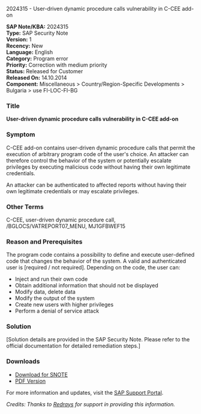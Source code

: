 2024315 - User-driven dynamic procedure calls vulnerability in C-CEE add-on

**SAP Note/KBA:** 2024315  
**Type:** SAP Security Note  
**Version:** 1  
**Recency:** New  
**Language:** English  
**Category:** Program error  
**Priority:** Correction with medium priority  
**Status:** Released for Customer  
**Released On:** 14.10.2014  
**Component:** Miscellaneous > Country/Region-Specific Developments > Bulgaria > use FI-LOC-FI-BG  

### Title
**User-driven dynamic procedure calls vulnerability in C-CEE add-on**

### Symptom
C-CEE add-on contains user-driven dynamic procedure calls that permit the execution of arbitrary program code of the user's choice. An attacker can therefore control the behavior of the system or potentially escalate privileges by executing malicious code without having their own legitimate credentials.

An attacker can be authenticated to affected reports without having their own legitimate credentials or may escalate privileges.

### Other Terms
C-CEE, user-driven dynamic procedure call, /BGLOCS/VATREPORT07_MENU, MJ1GFBWEF15

### Reason and Prerequisites
The program code contains a possibility to define and execute user-defined code that changes the behavior of the system. A valid and authenticated user is [required / not required]. Depending on the code, the user can:
- Inject and run their own code
- Obtain additional information that should not be displayed
- Modify data, delete data
- Modify the output of the system
- Create new users with higher privileges
- Perform a denial of service attack

### Solution
[Solution details are provided in the SAP Security Note. Please refer to the official documentation for detailed remediation steps.]

### Downloads
- [Download for SNOTE](https://notesdownloads.sap.com/note/0040000012036552017)
- [PDF Version](https://userapps.support.sap.com/sap/support/sfm/notes/print/0002024315?language=en-US&token=6BEB53AFE8D3011C00359DB0B7F6F104)

For more information and updates, visit the [SAP Support Portal](https://me.sap.com/support).

_Credits: Thanks to [Redrays](https://redrays.io) for support in providing this information._